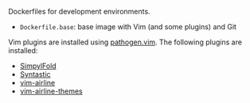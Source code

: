 Dockerfiles for development environments.

* `Dockerfile.base`: base image with Vim (and some plugins) and Git

Vim plugins are installed using [pathogen.vim](https://github.com/tpope/vim-pathogen). The following plugins are installed:

* [SimpylFold](https://github.com/tmhedberg/SimpylFold)
* [Syntastic](https://github.com/vim-syntastic/syntastic)
* [vim-airline](https://github.com/vim-airline/vim-airline)
* [vim-airline-themes](https://github.com/vim-airline/vim-airline-themes)
